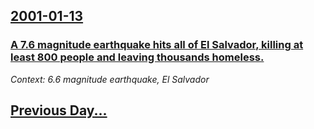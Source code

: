 ## [2001-01-13](/news/2001/01/13/index.md)

### [ A 7.6 magnitude earthquake hits all of El Salvador, killing at least 800 people and leaving thousands homeless.](/news/2001/01/13/a-7-6-magnitude-earthquake-hits-all-of-el-salvador-killing-at-least-800-people-and-leaving-thousands-homeless.md)
_Context: 6.6 magnitude earthquake, El Salvador_

## [Previous Day...](/news/2001/01/12/index.md)

